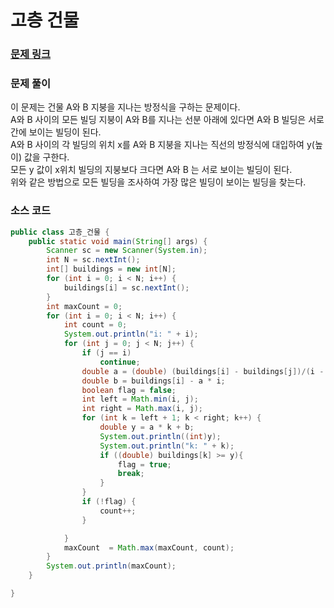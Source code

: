 # 고층 건물


### [문제 링크](https://www.acmicpc.net/problem/1034)

### 문제 풀이
이 문제는 건물 A와 B 지붕을 지나는 방정식을 구하는 문제이다. </br>
A와 B 사이의 모든 빌딩 지붕이 A와 B를 지나는 선분 아래에 있다면 A와 B 빌딩은 서로간에 보이는 빌딩이 된다.</br>
A와 B 사이의 각 빌딩의 위치 x를 A와 B 지붕을 지나는 직선의 방정식에 대입하여 y(높이) 값을 구한다. </br>
모든 y 값이 x위치 빌딩의 지붕보다 크다면 A와 B 는 서로 보이는 빌딩이 된다.</br>
위와 같은 방법으로 모든 빌딩을 조사하여 가장 많은 빌딩이 보이는 빌딩을 찾는다. </br>
### 소스 코드
````java
public class 고층_건물 {
    public static void main(String[] args) {
        Scanner sc = new Scanner(System.in);
        int N = sc.nextInt();
        int[] buildings = new int[N];
        for (int i = 0; i < N; i++) {
            buildings[i] = sc.nextInt();
        }
        int maxCount = 0;
        for (int i = 0; i < N; i++) {
            int count = 0;
            System.out.println("i: " + i);
            for (int j = 0; j < N; j++) {
                if (j == i)
                    continue;
                double a = (double) (buildings[i] - buildings[j])/(i - j);
                double b = buildings[i] - a * i;
                boolean flag = false;
                int left = Math.min(i, j);
                int right = Math.max(i, j);
                for (int k = left + 1; k < right; k++) {
                    double y = a * k + b;
                    System.out.println((int)y);
                    System.out.println("k: " + k);
                    if ((double) buildings[k] >= y){
                        flag = true;
                        break;
                    }
                }
                if (!flag) {
                    count++;
                }

            }
            maxCount  = Math.max(maxCount, count);
        }
        System.out.println(maxCount);
    }

}

````
